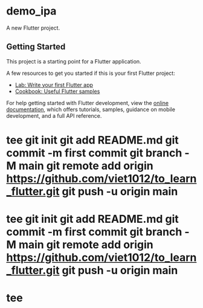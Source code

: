 # demo_ipa

A new Flutter project.

## Getting Started

This project is a starting point for a Flutter application.

A few resources to get you started if this is your first Flutter project:

- [Lab: Write your first Flutter app](https://docs.flutter.dev/get-started/codelab)
- [Cookbook: Useful Flutter samples](https://docs.flutter.dev/cookbook)

For help getting started with Flutter development, view the
[online documentation](https://docs.flutter.dev/), which offers tutorials,
samples, guidance on mobile development, and a full API reference.
# tee git init git add README.md git commit -m first commit git branch -M main git remote add origin https://github.com/viet1012/to_learn_flutter.git git push -u origin main
# tee git init git add README.md git commit -m first commit git branch -M main git remote add origin https://github.com/viet1012/to_learn_flutter.git git push -u origin main
# tee
